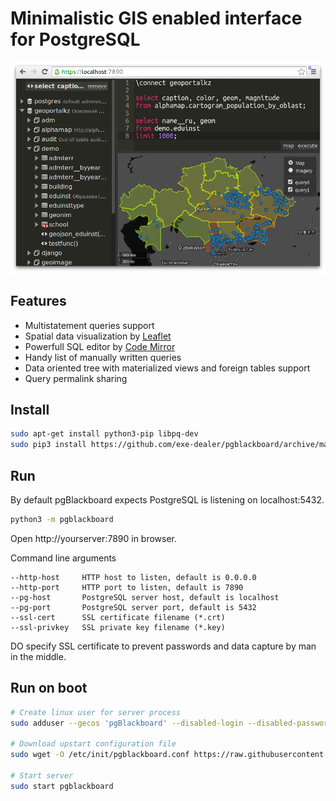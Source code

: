 # Minimalistic GIS enabled interface for PostgreSQL

![screenshot](https://raw.githubusercontent.com/exe-dealer/pgblackboard/master/screenshot.png)

## Features

- Multistatement queries support
- Spatial data visualization by [Leaflet](http://leafletjs.com/)
- Powerfull SQL editor by [Code Mirror](http://codemirror.net/)
- Handy list of manually written queries
- Data oriented tree with materialized views and foreign tables support
- Query permalink sharing

## Install

```bash
sudo apt-get install python3-pip libpq-dev
sudo pip3 install https://github.com/exe-dealer/pgblackboard/archive/master.zip
```

## Run

By default pgBlackboard expects PostgreSQL is listening on localhost:5432.

```bash
python3 -m pgblackboard
```

Open http://yourserver:7890 in browser.

Command line arguments

```
--http-host     HTTP host to listen, default is 0.0.0.0
--http-port     HTTP port to listen, default is 7890
--pg-host       PostgreSQL server host, default is localhost
--pg-port       PostgreSQL server port, default is 5432
--ssl-cert      SSL certificate filename (*.crt)
--ssl-privkey   SSL private key filename (*.key)
```

DO specify SSL certificate to prevent passwords and data capture by man in the middle.


## Run on boot

```bash
# Create linux user for server process
sudo adduser --gecos 'pgBlackboard' --disabled-login --disabled-password --no-create-home pgblackboard

# Download upstart configuration file
sudo wget -O /etc/init/pgblackboard.conf https://raw.githubusercontent.com/exe-dealer/pgblackboard/master/upstart/pgblackboard.conf

# Start server
sudo start pgblackboard
```
